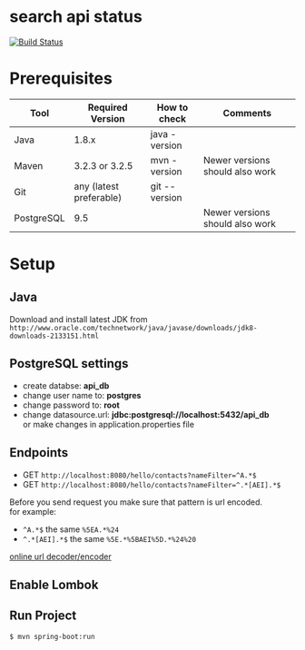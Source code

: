 
# search api status  
  
[![Build Status](https://travis-ci.com/chorpitman/search-api.svg?branch=master)](https://travis-ci.com/chorpitman/search-api)  
  
Prerequisites  
==============  
| **Tool** | **Required Version** | **How to check** | **Comments** |  
| ----- | ------ | ---- | ---- |  
| Java | 1.8.x | java -version | |  
| Maven | 3.2.3 or 3.2.5 | mvn -version | Newer versions should also work |  
| Git | any (latest preferable) | git --version | |  
| PostgreSQL | 9.5 |  | Newer versions should also work|  
  
Setup  
======  
Java  
----------  
Download and install latest JDK from `http://www.oracle.com/technetwork/java/javase/downloads/jdk8-downloads-2133151.html`  
  
PostgreSQL settings  
----------  
 - create databse: **api_db**  
 - change user name to: **postgres**  
 - change password to: **root**  
 - change datasource.url: **jdbc:postgresql://localhost:5432/api_db**  
or make changes in application.properties file  
  
Endpoints 
----------  
 - GET `http://localhost:8080/hello/contacts?nameFilter=^A.*$`    
 - GET `http://localhost:8080/hello/contacts?nameFilter=^.*[AEI].*$`

  
Before you send request you make sure that pattern is url encoded.  
for example:  
 - `^A.*$` the same `%5EA.*%24`  
 - `^.*[AEI].*$` the same `%5E.*%5BAEI%5D.*%24%20`  
   
[online url decoder/encoder](https://meyerweb.com/eric/tools/dencoder/)  
  
Enable Lombok  
-----------  
  
Run Project  
-----------  

    $ mvn spring-boot:run
